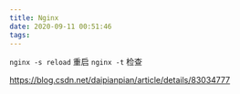 ```yaml
---
title: Nginx
date: 2020-09-11 00:51:46
tags:
---
```

`nginx -s reload`   重启
`nginx -t`    检查

https://blog.csdn.net/daipianpian/article/details/83034777
